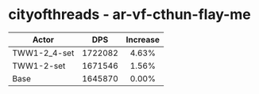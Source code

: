 # cityofthreads - ar-vf-cthun-flay-me
| Actor | DPS | Increase |
|---|:---:|:---:|
|TWW1-2_4-set|1722082|4.63%|
|TWW1-2-set|1671546|1.56%|
|Base|1645870|0.00%|
